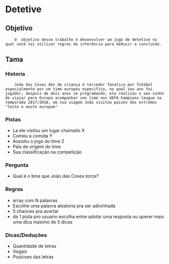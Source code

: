 # Detetive

## Objetivo 
 
        O  objetivo desse trabalho é desenvolver um jogo de detetive no qual você vai utilizar regras de inferência para deduzir a conclusão. 

## Tama

### **Historia**

        João das Coves des de criança é torcedor fanatico por futebol especialmente por um time europeu especifico, no qual seu avo foi jogador, despois de dois anos se programando, ele realizou o seu sonho de viajar para Europa acompanhar seu time nos UEFA hampions league na temporada 2017/2018, em sua viagem João visitou paises dos estremos "leste e oeste europoe"

### **Pistas**

- La ele visitou um lugar chamado X
- Comeu a comida Y
- Assistiu o jogo do time Z
- Pais de origem do time
- Sua classificação na competição

### **Pergunta**
- Qual é o time que João das Coves torce?

### **Regras**
- array com N palavras
- Escolhe uma palavra aleatoria pra ser adivinhada
- 5 chances pra acertar
- da 1 pista pro usuario escolha entre adotar uma resposta ou querer mais uma dica maximo de 5 dicas

### **Dicas/Deduções**
- Quantidade de letras
- Vogais
- Posicoes das letras
